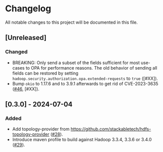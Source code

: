 # Changelog

All notable changes to this project will be documented in this file.

## [Unreleased]

### Changed

- BREAKING: Only send a subset of the fields sufficient for most use-cases to OPA for performance reasons.
  The old behavior of sending all fields can be restored by setting `hadoop.security.authorization.opa.extended-requests` to `true` ([#XX]).
- Bump `okio` to 1.17.6 and to 3.9.1 afterwards  to get rid of CVE-2023-3635 ([#46], [#XX]).

[#46]: https://github.com/stackabletech/hdfs-utils/pull/46

## [0.3.0] - 2024-07-04

### Added

- Add topology-provider from https://github.com/stackabletech/hdfs-topology-provider ([#28]).
- Introduce maven profile to build against Hadoop 3.3.4, 3.3.6 or 3.4.0 ([#29]).

[#28]: https://github.com/stackabletech/hdfs-utils/pull/28
[#29]: https://github.com/stackabletech/hdfs-utils/pull/29
